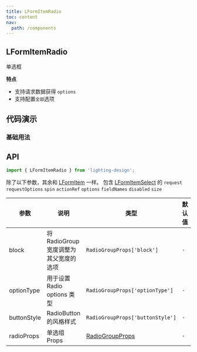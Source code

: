 ```yaml
---
title: LFormItemRadio
toc: content
nav:
  path: /components
---
```


## LFormItemRadio

单选框

**特点**

- 支持请求数据获得 `options`
- 支持配置`全部`选项

## 代码演示

### 基础用法

<code src='./demos/demo.tsx'></code>

## API

```ts
import { LFormItemRadio } from 'lighting-design';
```

除了以下参数，其余和 [LFormItem](/components/form-item) 一样。
包含 [LFormItemSelect](/components/form-item-select#api) 的 `request` `requestOptions` `spin` `actionRef` `options` `fieldNames` `disabled` `size`

| 参数        | 说明                                   | 类型                                                           | 默认值 |
| ----------- | -------------------------------------- | -------------------------------------------------------------- | ------ |
| block       | 将 RadioGroup 宽度调整为其父宽度的选项 | `RadioGroupProps['block']`                                     | `-`    |
| optionType  | 用于设置 Radio options 类型            | `RadioGroupProps['optionType']`                                | `-`    |
| buttonStyle | RadioButton 的风格样式                 | `RadioGroupProps['buttonStyle']`                               | `-`    |
| radioProps  | 单选组 Props                           | [RadioGroupProps](https://ant.design/components/radio-cn/#api) | `-`    |
